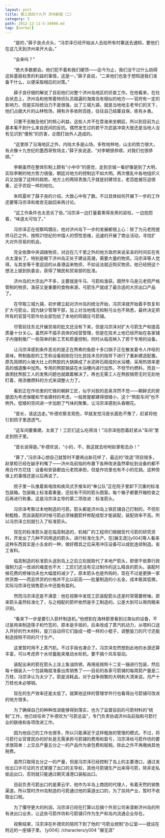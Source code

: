 ```yaml
---
layout: post
title: 第三百四十九节 济州新貌（二）
category: 5
path: 2012-12-11-5-34900.md
tag: [normal]
---
```


　　“是的，”薛子良点点头，“冯宗泽已经开始派人去给所有村寨送去通知，要他们在这几天到济州来开大会。”

　　“会来吗？”

　　“绝大多数都会。他们犯不着和我们硬顶——迄今为止，我们没干过什么妨碍这些基层权贵的利益的事情，这是一，”薛子良说，“二来他们也急于想知道我们准备干什么，以便采取相应的对策。”

　　薛子良仔细的解说了目前他们对整个济州岛地区的侦查工作。在他看来，在社会状态上，济州岛和他带着特侦队员踏遍的海南岛有相似的地方——官府有一定的影响力，但是实际统治力不是很强，出了三城九镇，就是当地地主老爷们的天下，他们占据大片的山林牧场，拥有许多依附百姓，往往自己结寨自保，练有乡勇。

　　只要不去触及他们的核心利益，这些人并不在意谁来坐朝廷，所以到目前为止基本看不到什么来自民间的反抗。偶然发生过的若干次武装冲突大致还是当地人没有见识到“倭髡”的厉害，企图打劫外人造成的。

　　“这里除了沿海地区之外，内陆大多是山场，多牧地林地，山主的势力很大，有点像十九世纪的墨西哥牧场主，”薛子良说道，“对李朝很恭顺，对我们也很恭顺。”

　　李朝虽然在整体形制上颇有“小中华”的感觉，走到京城一看好像是到了大明，实际李朝的地方势力很强，朝廷对地方的控制远不如大明。两次倭乱中各地组织义兵又加强了这样的趋势。地方上的两班贵族几乎就是封建领主，老百姓被压迫很重，近乎农奴一样的地位。

　　朱鸣夏听了薛子良的介绍，大致心中有了数。不过具体如何开展下一步的工作还要等冯宗泽和南宫无敌回来再讨论。

　　“这工作条件也太恶劣了些。”冯宗泽一边打量着熏得发黑的梁柱，一边抱怨着，“味道太可怕了。”

　　冯宗泽正在视察鸣镝庄，他对济州岛下一步的发展都很上心：除了为元老院提供马匹之外，按照21世纪的中国人的惯性思维，迅速的开展了商业活动，寻找扩大对外贸易的机会。

　　完全依靠中央调拨物资，对远在几千里之外的地方政府来说呆呆的时间实在有点太漫长了。特别是眼下济州岛正处于建设高潮，需要大量的物资。冯宗泽等人觉得，与其坐等千里迢迢的从香港运来物资，不如设法就近购买物资。他已经把这个想法上报到执委会，获得了殖民和贸易部的批准。

　　济州岛的大宗出产不多，主要就是牛马、弓箭和渔获。既然牛马是元老院严格管制的物资，渔获又是重要的食物来源，弓箭生产就成了最合适的大宗出口产品了。

　　在夺取三城九镇，初步建立起对济州岛的统治开始，冯宗泽就开始着手恢复和扩大弓箭业。因为缺少管理干部，加上对当地情况和制弓业也不熟悉，最终决定把所有的官营弓箭作坊全部包给了本地的鸣镝庄弓箭铺。

　　尽管前往东北开展贸易的批文还没有下来，但是冯宗泽对扩大弓箭生产和提高质量十分关心。虽然并不插手具体的经营管理，但是在技术上他已经开始在各家铺子内强制推广一些简单的新工艺和质量控制，同时从临高映入了若干专用的设备。

　　让冯宗泽感到条件恶劣的是正在熬煮的鱼胶十多口锅子正在散发着令人作呕的臭味。熬制鱼胶的工艺和设备刚刚在归化民技术员的指导下进行了重新建造配置。原先简陋的火塘大灶上的熬胶的大锅换成了水泥砖石砌成的水浴槽，采用热效率更高的烟道集中加热。专用的熬胶锅装在水浴槽内进行加热，不但节约燃料，而且一直困扰熬胶工人的发焦问题也就跟着解决了。再也无需工人在熬胶锅旁无时无刻地盯着，用添撤燃料的方式来调整火力了。

　　看到正在作坊里的忙碌的朝鲜工匠，似乎对胶的恶臭浑然不觉——朝鲜式的房屋因为考虑保暖和节省建材的考虑，一般房屋都建得很矮小，这个“熬胶车间”也不例外。低矮的空间进一步加剧了气味的聚集，让冯宗泽感到头昏眼花。

　　“首长，请这边走。”朴德欢察言观色，早就发觉冯首长面色不豫了，赶紧将他引到院子里透透气。

　　“这车间要重建。太臭了！工匠们这么吃得消！”冯宗泽抱怨着赶紧从“车间”里走到院子里。

　　“首长说得是。”朴德欢说，“小的，不，我这就去吩咐赵掌柜去办！”

　　“算了，”冯宗泽心想自己就暂时不要再出新花样了，最近的“改造”项目很多，赵掌柜已经在龇牙利嘴了——济州岛前指的布置下各种改进虽然牵扯到设备的都不用合作方花钱：设备和安装都由元老院承担，但是作坊里也有不小的花销。这种劳保上的事情还是以后再说了。

　　院子里一队推着紫电改和疾风式手推车的“奉公队”正在院子里卸下沉重的标准包装箱。包装箱上标准着重量，还绘有不同的箭头图案。每个箱子都要开箱检查之后再进行称重。这是冯宗泽主导的第二项改进：标准箭头。

　　冯宗泽考察过本地制造的弓箭。箭头都是济州岛上铁匠铺自己打制的，不但形制粗糙，而且装配的时候弓箭必须锉磨箭杆修配成型才能装配，装配效率不高。所以冯宗泽立刻就引入了标准箭头。

　　现在的标准箭头是在临高制造的，机械厂的工程师们根据现代弓箭的研究资料，开发出了几种不同用途的箭头，进行标准化生产。在[展无涯][y004]等人看来这种东西其实是小五金的一种，做好模具之后采用冲压设备可以成批连续制造。省工省料。

　　临高制造的标准箭头送到岛上之后立刻就取代了本地产箭头，即使不依靠行政强制力这一改进的难度也不大：工匠们还没有见过制作的这么精良的箭头。装配时候花费的修锉功夫也大幅度的减少了。原本箭头也是外购的，现在不过是更换一家供货商——而且供货的价格并不比以前高——批量制造的小五金，成本极其低微，实际冯宗泽在销售箭头中还能有盈利。

　　然而冯宗泽还是不满意：他在视察中发现工匠装配箭头还是时常需要修锉。原来箭头虽然标准化了，与之相配的箭杆依然是手工制造的。公差大到可以用肉眼来识别。

　　“看来下一步是要引入箭杆制造机。”他想到在海林那里看到过类似的设备，不过是用来制造筷子和竹签的，原本是手摇的，后来改成了蒸汽机动力，从喂料口送入开好的竹木材料，旋刀自动将它们旋成一模一样的小棍子，调整旋刀的尺寸还能制造按照不同的尺寸生产。

　　这里暂时用不上蒸汽机，不过手摇也凑合了。冯宗泽忽然想到此地的水源还算丰富，可以考虑弄个水坝蓄能来推动水轮机，要不搞个风车驱动。

　　装配出来的箭在箭头上涂上鱼油防锈，再用纸按照十二支一捆进行包装，然后每十捆装入一个包装箱就准备出库销售了——目前的各家弓箭铺的每周箭产量是二万枝，冯宗泽认为太少了。箭是消耗品，对于战争频繁的大明和大清来说，月产十万枝也未必够销。

　　现在的生产效率还是太低了。就算他这样的管理学外行也看得出弓箭铺可改进的地方很多。

　　为了确保自己的种种改进能够得到落实，也为了监督目前的弓箭材料的“统制”工作，他已经任命了朴德欢为“弓箭总监”，专门负责协调济州岛前指和弓箭行业的联络和各项改进工作。

　　因为他自己的工作也很多，所以只能满足于这样粗放的管理的模式。不过，将弓箭行业官督民办的好处是无需承担弓箭铺的费用和盈亏，冯宗泽给弓箭作坊的要求很简单：上交总产量五分之一的产品作为承包费和赋税。除此之外不再缴纳其他税费。

　　虽然只取得五分之一的产量，但是冯宗泽已经控制了岛上的主要港口，通过发给出口许可证的方式掌握了出口的主导权，其他弓箭铺生产出来得弓箭，除非走私偷运出口，否则就只能通过朝天浦港口装船出口。

　　目前负责弓箭出口的是黄云宇，他作为半岛上商团的代理人，有着天然的销售渠道。所以暂时济州岛制造的弓箭通过他的渠道出口的，为了扶持产业，暂时不收取出口税。

　　为了攥夺更大的利润，冯宗泽已经在打算以后搞个外贸公司来垄断济州岛的所有进出口业务，让这些弓箭作坊和弓箭铺只作为生产和岛内流通企业存在。

　　视察结束，冯宗泽在朴德欢的陪同下到了他的“弓箭业统制”办公室——就设在附近的一座铺子里。
[y004]: /characters/y004 "展无涯"
